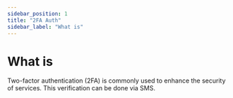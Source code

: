 ```yaml
---
sidebar_position: 1
title: "2FA Auth"
sidebar_label: "What is"
---
```


# What is

Two-factor authentication (2FA) is commonly used to enhance the security of services. This verification can be done via SMS.